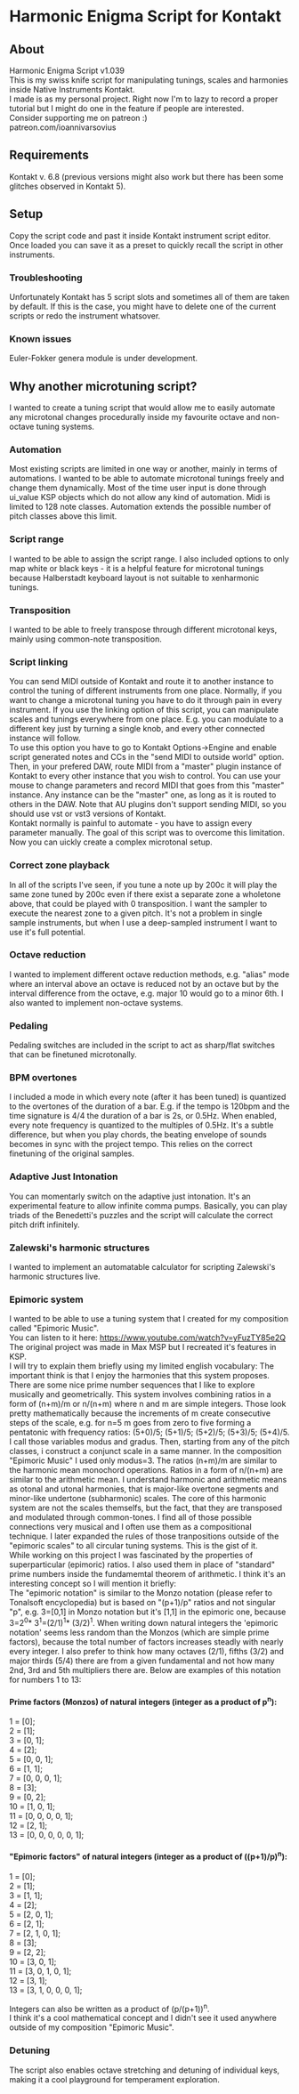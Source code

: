 # Harmonic Enigma Script for Kontakt
## About
Harmonic Enigma Script v1.039\
This is my swiss knife script for manipulating tunings, scales and harmonies inside Native Instruments Kontakt.\
I made is as my personal project. Right now I'm to lazy to record a proper tutorial but I might do one in the feature if people are interested.\
Consider supporting me on patreon :) \
patreon.com/ioannivarsovius

## Requirements
Kontakt v. 6.8 (previous versions might also work but there has been some glitches observed in Kontakt 5).
## Setup
Copy the script code and past it inside Kontakt instrument script editor. Once loaded you can save it as a preset to quickly recall the script in other instruments.
### Troubleshooting
Unfortunately Kontakt has 5 script slots and sometimes all of them are taken by default. If this is the case, you might have to delete one of the current scripts or redo the instrument whatsover.
### Known issues
Euler-Fokker genera module is under development.

## Why another microtuning script?
I wanted to create a tuning script that would allow me to easily automate any microtonal changes procedurally inside my favourite octave and non-octave tuning systems.
### Automation
Most existing scripts are limited in one way or another, mainly in terms of automations. I wanted to be able to automate microtonal tunings freely and change them dynamically. Most of the time user input is done through ui_value KSP objects which do not allow any kind of automation. Midi is limited to 128 note classes. Automation extends the possible number of pitch classes above this limit.
### Script range
I wanted to be able to assign the script range. I also included options to only map white or black keys - it is a helpful feature for microtonal tunings because Halberstadt keyboard layout is not suitable to xenharmonic tunings.
### Transposition
I wanted to be able to freely transpose through different microtonal keys, mainly using common-note transposition.
### Script linking
You can send MIDI outside of Kontakt and route it to another instance to control the tuning of different instruments from one place. Normally, if you want to change a microtonal tuning you have to do it through pain in every instrument. If you use the linking option of this script, you can manipulate scales and tunings everywhere from one place. E.g. you can modulate to a different key just by turning a single knob, and every other connected instance will follow.\
To use this option you have to go to Kontakt Options->Engine and enable script generated notes and CCs in the "send MIDI to outside world" option. Then, in your prefered DAW, route MIDI from a "master" plugin instance of Kontakt to every other instance that you wish to control. You can use your mouse to change parameters and record MIDI that goes from this "master" instance. Any instance can be the "master" one, as long as it is routed to others in the DAW. Note that AU plugins don't support sending MIDI, so you should use vst or vst3 versions of Kontakt.\
Kontakt normally is painful to automate - you have to assign every parameter manually. The goal of this script was to overcome this limitation. Now you can uickly create a complex microtonal setup.
### Correct zone playback
In all of the scripts I've seen, if you tune a note up by 200c it will play the same zone tuned by 200c even if there exist a separate zone a wholetone above, that could be played with 0 transposition. I want the sampler to execute the nearest zone to a given pitch. It's not a problem in single sample instruments, but when I use a deep-sampled instrument I want to use it's full potential.
### Octave reduction
I wanted to implement different octave reduction methods, e.g. "alias" mode where an interval above an octave is reduced not by an octave but by the interval difference from the octave, e.g. major 10 would go to a minor 6th. I also wanted to implement non-octave systems.
### Pedaling
Pedaling switches are included in the script to act as sharp/flat switches that can be finetuned microtonally.
### BPM overtones
I included a mode in which every note (after it has been tuned) is quantized to the overtones of the duration of a bar. E.g. if the tempo is 120bpm and the time signature is 4/4 the duration of a bar is 2s, or 0.5Hz. When enabled, every note frequency is quantized to the multiples of 0.5Hz. It's a subtle difference, but when you play chords, the beating envelope of sounds becomes in sync with the project tempo. This relies on the correct finetuning of the original samples.
### Adaptive Just Intonation
You can momentarly switch on the adaptive just intonation. It's an experimental feature to allow infinite comma pumps. Basically, you can play triads of the Benedetti's puzzles and the script will calculate the correct pitch drift infinitely.
### Zalewski's harmonic structures
I wanted to implement an automatable calculator for scripting Zalewski's harmonic structures live.
### Epimoric system
I wanted to be able to use a tuning system that I created for my composition called "Epimoric Music". \
You can listen to it here: https://www.youtube.com/watch?v=yFuzTY85e2Q
\
The original project was made in Max MSP but I recreated it's features in KSP.\
I will try to explain them briefly using my limited english vocabulary: The important think is that I enjoy the harmonies that this system proposes. There are some nice prime number sequences that I like to explore musically and geometrically. This system involves combining ratios in a form of (n+m)/m or n/(n+m) where n and m are simple integers. Those look pretty mathematically because the increments of m create consecutive steps of the scale, e.g. for n=5 m goes from zero to five forming a pentatonic with frequency ratios: (5+0)/5; (5+1)/5; (5+2)/5; (5+3)/5; (5+4)/5. I call those variables modus and gradus. Then, starting from any of the pitch classes, i construct a conjunct scale in a same manner. In the composition "Epimoric Music" I used only modus=3. The ratios (n+m)/m are similar to the harmonic mean monochord operations. Ratios in a form of n/(n+m) are similar to the arithmetic mean. I understand harmonic and arithmetic means as otonal and utonal harmonies, that is major-like overtone segments and minor-like undertone (subharmonic) scales. The core of this harmonic system are not the scales themselfs, but the fact, that they are transposed and modulated through common-tones. I find all of those possible connections very musical and I often use them as a compositional technique. I later expanded the rules of those tranpositions outside of the "epimoric scales" to all circular tuning systems. This is the gist of it.\
While working on this project I was fascinated by the properties of superparticular (epimoric) ratios. I also used them in place of "standard" prime numbers inside the fundamemtal theorem of arithmetic. I think it's an interesting concept so I will mention it briefly:\
The "epimoric notation" is similar to the Monzo notation (please refer to Tonalsoft encyclopedia) but is based on "(p+1)/p" ratios and not singular "p", e.g. 3=[0,1] in Monzo notation but it's [1,1] in the epimoric one, because 3=2<sup>0</sup>* 3<sup>1</sup>=(2/1)<sup>1</sup>* (3/2)<sup>1</sup>. When writing down natural integers the 'epimoric notation' seems less random than the Monzos (which are simple prime factors), because the total number of factors increases steadly with nearly every integer. I also prefer to think how many octaves (2/1), fifths (3/2) and major thirds (5/4) there are from a given fundamental and not how many 2nd, 3rd and 5th multipliers there are. Below are examples of this notation for numbers 1 to 13:

#### Prime factors (Monzos) of natural integers (integer as a product of p<sup>n</sup>):
1 = [0];\
2 = [1];\
3 = [0, 1];\
4 = [2];\
5 = [0, 0, 1];\
6 = [1, 1];\
7 = [0, 0, 0, 1];\
8 = [3];\
9 = [0, 2];\
10 = [1, 0, 1];\
11 = [0, 0, 0, 0, 1];\
12 = [2, 1];\
13 = [0, 0, 0, 0, 0, 1];


#### "Epimoric factors" of natural integers (integer as a product of ((p+1)/p)<sup>n</sup>):
1 = [0];\
2 = [1];\
3 = [1, 1];\
4 = [2];\
5 = [2, 0, 1];\
6 = [2, 1];\
7 = [2, 1, 0, 1];\
8 = [3];\
9 = [2, 2];\
10 = [3, 0, 1];\
11 = [3, 0, 1, 0, 1];\
12 = [3, 1];\
13 = [3, 1, 0, 0, 0, 1];

Integers can also be written as a product of (p/(p+1))<sup>n</sup>.\
I think it's a cool mathematical concept and I didn't see it used anywhere outside of my composition "Epimoric Music".
### Detuning
The script also enables octave stretching and detuning of individual keys, making it a cool playground for temperament exploration.